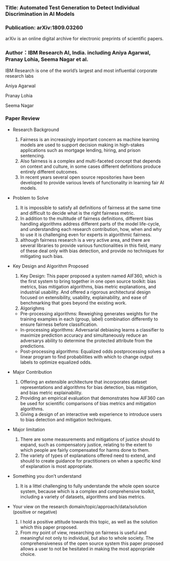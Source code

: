 

### Title: Automated Test Generation to Detect Individual Discrimination in AI Models

### Publication: arXiv:1809.03260
arXiv is an online digital archive for electronic preprints of scientific papers.

### Author：IBM Research AI, India. including Aniya Agarwal, Pranay Lohia, Seema Nagar et al.
IBM Research is one of the world’s largest and most influential corporate research labs

Aniya Agarwal

Pranay Lohia

Seema Nagar

### Paper Review
- Research Background
  1. Fairness is an increasingly important concern as machine learning models are used to support decision making in high-stakes applications such as mortgage lending, hiring, and prison sentencing. 
  2. Also fairness is a complex and multi-faceted concept that depends on context and culture, in some cases different definitions produce entirely different outcomes.
  3. In recent years several open source repositories have been developed to provide various levels of functionality in learning fair AI models.

- Problem to Solve
  1. It is impossible to satisfy all definitions of fairness at the same time and difficult to decide what is the right fairness metric.
  2. In addition to the multitude of fairness definitions, different bias handling algorithms address different parts of the model life-cycle, and understanding each research contribution, how, when and why to use it is challenging even for experts in algorithmic fairness.
  3. although fairness research is a very active area, and there are several libraries to provide various functionalities in this field, many of these deal only with bias detection, and provide no techniques for mitigating such bias.

- Key Design and Algorithm Proposed
  1. Key Design: This paper proposed a system named AIF360, which is the first system to bring together in one open source toolkit: bias metrics, bias mitigation algorithms, bias metric explanations, and industrial usability. And offered a rigorous architectural design focused on extensibility, usability, explainability, and ease of benchmarking that goes beyond the existing work.
  2. Algorighms
   - Pre-processing algorithms: Reweighing generates weights for the training examples in each (group, label) combination differently to ensure fairness before classification.
   - In-processing algorithms: Adversarial debiasing learns a classifier to maximize prediction accuracy and simultaneously reduce an adversarys ability to determine the protected attribute from the predictions. 
   - Post-processing algorithms: Equalized odds postprocessing solves a linear program to find probabilities with which to change output labels to optimize equalized odds.
    
- Major Contribution
  1. Offering an extensible architecture that incorporates dataset representations and algorithms for bias detection, bias mitigation, and bias metric explainability.
  2. Providing an empirical evaluation that demonstrates how AIF360 can be used for scientific comparisons of bias metrics and mitigation algorithms.
  3. Giving a design of an interactive web experience to introduce users to bias detection and mitigation techniques.
  
- Major limitation
  1. There are some measurements and mitigations of justice should to expand, such as compensatory justice, relating to the extent to which people are fairly compensated for harms done to them. 
  2. The variety of types of explanations offered need to extend, and should to create guidance for practitioners on when a specific kind of explanation is most appropriate.
  

- Something you don’t understand
  1. It is a littel challenging to fully understande the whole open source system, because which is a complex and comprehensive toolkit, including a variety of datasets, algorithms and bias metrics.
  

- Your view on the research domain/topic/approach/data/solution  (positive or negative)
  1. I hold a positive attitude towards this topic, as well as the solution which this paper proposed.  
  2. From my point of view, researching on fairness is useful and meaningful not only to individual, but also to whole society. The comprehensiveness of the open source system this paper proposed allows a user to not be hesitated in making the most appropriate choice. 

